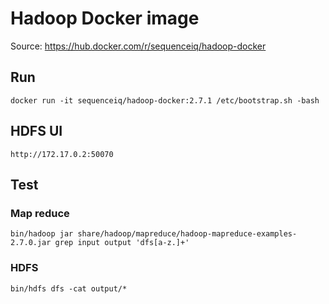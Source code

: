 # Hadoop Docker image
Source: https://hub.docker.com/r/sequenceiq/hadoop-docker

## Run
`docker run -it sequenceiq/hadoop-docker:2.7.1 /etc/bootstrap.sh -bash`

## HDFS UI
`http://172.17.0.2:50070`

## Test
### Map reduce
`bin/hadoop jar share/hadoop/mapreduce/hadoop-mapreduce-examples-2.7.0.jar grep input output 'dfs[a-z.]+'`

### HDFS
`bin/hdfs dfs -cat output/*`
